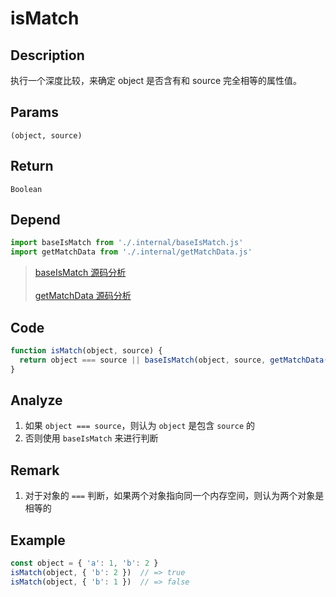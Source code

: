 # isMatch 

## Description 
执行一个深度比较，来确定 object 是否含有和 source 完全相等的属性值。
## Params
`(object, source)`
## Return
`Boolean`
## Depend
```js
import baseIsMatch from './.internal/baseIsMatch.js'
import getMatchData from './.internal/getMatchData.js'
```
> [baseIsMatch 源码分析](../internal/baseIsMatch.md)
> <br/>
> <br/>
> [getMatchData 源码分析](../internal/getMatchData.md)
>

## Code
```js
function isMatch(object, source) {
  return object === source || baseIsMatch(object, source, getMatchData(source))
}
```
## Analyze
1. 如果 `object === source`，则认为 `object` 是包含 `source` 的
2. 否则使用 `baseIsMatch` 来进行判断
## Remark
1. 对于对象的 `===` 判断，如果两个对象指向同一个内存空间，则认为两个对象是相等的
## Example
```js
const object = { 'a': 1, 'b': 2 }
isMatch(object, { 'b': 2 })  // => true 
isMatch(object, { 'b': 1 })  // => false
```
